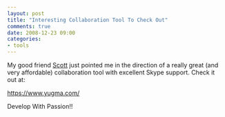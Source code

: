 ```yaml
---
layout: post
title: "Interesting Collaboration Tool To Check Out"
comments: true
date: 2008-12-23 09:00
categories:
- tools
---
```


My good friend [Scott](http://sleepoverrated.com/) just pointed me in the direction of a really great (and very affordable) collaboration tool with excellent Skype support. Check it out at:  
  
<a title="https://www.yugma.com/" href="https://www.yugma.com/">https://www.yugma.com/</a>  
  
Develop With Passion!!




